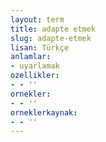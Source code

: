 ```yaml
---
layout: term
title: adapte etmek
slug: adapte-etmek
lisan: Türkçe
anlamlar:
- uyarlamak
ozellikler:
- - ''
ornekler:
- - ''
orneklerkaynak:
- - ''
---
```

